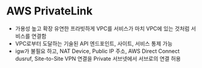 # AWS PrivateLink
- 가용성 높고 확장 유연한 프라빗하게 VPC를 서비스가 마치 VPC에 있는 것처럼 서비스를 연결함
- VPC로부터 도달하는 기술된 API 엔드포인트, 사이트, 서비스 통제 가능
- igw가 불필요 하고, NAT Device, Public IP 주소, AWS Direct Connect dusruf, Site-to-Site VPN 연결을 Private 서브넷에서 서브로의 연결 허용